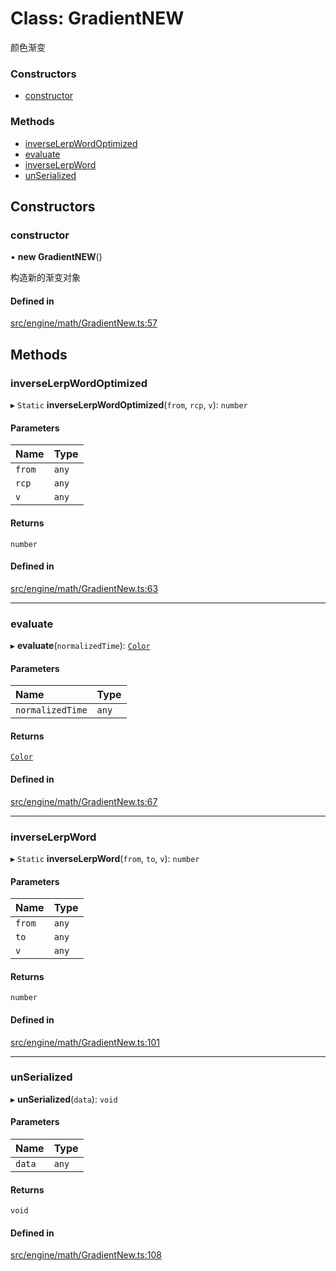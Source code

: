 # Class: GradientNEW

颜色渐变


### Constructors

- [constructor](GradientNEW.md#constructor)

### Methods

- [inverseLerpWordOptimized](GradientNEW.md#inverselerpwordoptimized)
- [evaluate](GradientNEW.md#evaluate)
- [inverseLerpWord](GradientNEW.md#inverselerpword)
- [unSerialized](GradientNEW.md#unserialized)

## Constructors

### constructor

• **new GradientNEW**()

构造新的渐变对象

#### Defined in

[src/engine/math/GradientNew.ts:57](https://github.com/Orillusion/orillusion/blob/main/src/engine/math/GradientNew.ts#L57)

## Methods

### inverseLerpWordOptimized

▸ `Static` **inverseLerpWordOptimized**(`from`, `rcp`, `v`): `number`

#### Parameters

| Name | Type |
| :------ | :------ |
| `from` | `any` |
| `rcp` | `any` |
| `v` | `any` |

#### Returns

`number`

#### Defined in

[src/engine/math/GradientNew.ts:63](https://github.com/Orillusion/orillusion/blob/main/src/engine/math/GradientNew.ts#L63)

___

### evaluate

▸ **evaluate**(`normalizedTime`): [`Color`](Color.md)

#### Parameters

| Name | Type |
| :------ | :------ |
| `normalizedTime` | `any` |

#### Returns

[`Color`](Color.md)

#### Defined in

[src/engine/math/GradientNew.ts:67](https://github.com/Orillusion/orillusion/blob/main/src/engine/math/GradientNew.ts#L67)

___

### inverseLerpWord

▸ `Static` **inverseLerpWord**(`from`, `to`, `v`): `number`

#### Parameters

| Name | Type |
| :------ | :------ |
| `from` | `any` |
| `to` | `any` |
| `v` | `any` |

#### Returns

`number`

#### Defined in

[src/engine/math/GradientNew.ts:101](https://github.com/Orillusion/orillusion/blob/main/src/engine/math/GradientNew.ts#L101)

___

### unSerialized

▸ **unSerialized**(`data`): `void`

#### Parameters

| Name | Type |
| :------ | :------ |
| `data` | `any` |

#### Returns

`void`

#### Defined in

[src/engine/math/GradientNew.ts:108](https://github.com/Orillusion/orillusion/blob/main/src/engine/math/GradientNew.ts#L108)
